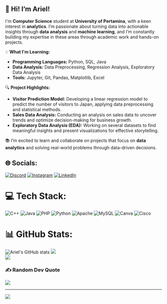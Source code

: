 ## 👋 Hi! I’m **Ariel!** 
I'm **Computer Science** student at **University of Pertamina**, with a keen interest in **analytics**. I’m passionate about turning data into actionable insights through **data analysis** and **machine learning**, and I’m constantly building my expertise in these areas through academic work and hands-on projects.

💡 **What I'm Learning:**
- **Programming Languages:** Python, SQL, Java
- **Data Analysis:** Data Preprocessing, Regression Analysis, Exploratory Data Analysis
- **Tools:** Jupyter, Git, Pandas, Matplotlib, Excel

🔍 **Project Highlights:**
- **Visitor Prediction Model:** Developing a linear regression model to predict the number of visitors to Japan, applying data preprocessing and statistical methods.
- **Sales Data Analysis:** Conducting an analysis on sales data to uncover trends and optimize decision-making for business growth.
- **Exploratory Data Analysis (EDA):** Working on several datasets to find meaningful insights and present visualizations for effective storytelling.

📚 I’m excited to learn and collaborate on projects that focus on **data analytics** and solving real-world problems through data-driven decisions.

## 🌐 Socials:
[![Discord](https://img.shields.io/badge/Discord-%237289DA.svg?logo=discord&logoColor=white)](https://discord.gg/Leira#6130) [![Instagram](https://img.shields.io/badge/Instagram-%23E4405F.svg?logo=Instagram&logoColor=white)](https://instagram.com/arielyosua_) [![LinkedIn](https://img.shields.io/badge/LinkedIn-%230077B5.svg?logo=linkedin&logoColor=white)](https://linkedin.com/in/ariel-yosua-hasibuan-0b60b8263) 

# 💻 Tech Stack:
![C++](https://img.shields.io/badge/c++-%2300599C.svg?style=for-the-badge&logo=c%2B%2B&logoColor=white) ![Java](https://img.shields.io/badge/java-%23ED8B00.svg?style=for-the-badge&logo=openjdk&logoColor=white) ![PHP](https://img.shields.io/badge/php-%23777BB4.svg?style=for-the-badge&logo=php&logoColor=white) ![Python](https://img.shields.io/badge/python-3670A0?style=for-the-badge&logo=python&logoColor=ffdd54) ![Apache](https://img.shields.io/badge/apache-%23D42029.svg?style=for-the-badge&logo=apache&logoColor=white) ![MySQL](https://img.shields.io/badge/mysql-4479A1.svg?style=for-the-badge&logo=mysql&logoColor=white) ![Canva](https://img.shields.io/badge/Canva-%2300C4CC.svg?style=for-the-badge&logo=Canva&logoColor=white) ![Cisco](https://img.shields.io/badge/cisco-%23049fd9.svg?style=for-the-badge&logo=cisco&logoColor=black)

# 📊 GitHub Stats:
![Ariel's GitHub stats](https://github-readme-stats.vercel.app/api?username=arielyosua&show_icons=true&theme=great-gatsby)
![](https://github-readme-streak-stats.herokuapp.com/?user=arielyosua&theme=dark&hide_border=false)<br/>
![](https://github-readme-stats.vercel.app/api/top-langs/?username=arielyosua&theme=dark&hide_border=false&include_all_commits=false&count_private=false&layout=compact)

### ✍️ Random Dev Quote
![](https://quotes-github-readme.vercel.app/api?type=horizontal&theme=tokyonight)

---
[![](https://visitcount.itsvg.in/api?id=arielyosua&icon=0&color=3)](https://visitcount.itsvg.in)

<!-- Proudly created with GPRM ( https://gprm.itsvg.in ) -->

<!--
**arielyosua/arielyosua** is a ✨ _special_ ✨ repository because its `README.md` (this file) appears on your GitHub profile.

Here are some ideas to get you started:

- 🔭 I’m currently working on ...
- 🌱 I’m currently learning ...
- 👯 I’m looking to collaborate on ...
- 🤔 I’m looking for help with ...
- 💬 Ask me about ...
- 📫 How to reach me: ...
- 😄 Pronouns: ...
- ⚡ Fun fact: ...
-->
